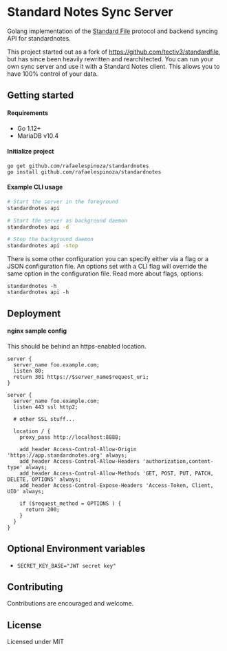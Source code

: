 # Standard Notes Sync Server

Golang implementation of the [Standard File](https://standardfile.org/) protocol
and backend syncing API for standardnotes.

This project started out as a fork of https://github.com/tectiv3/standardfile,
but has since been heavily rewritten and rearchitected. You can run your own
sync server and use it with a Standard Notes client. This allows you to have
100% control of your data.

## Getting started

#### Requirements

- Go 1.12+
- MariaDB v10.4

#### Initialize project

```
go get github.com/rafaelespinoza/standardnotes
go install github.com/rafaelespinoza/standardnotes
```

#### Example CLI usage

```sh
# Start the server in the foreground
standardnotes api

# Start the server as background daemon
standardnotes api -d

# Stop the background daemon
standardnotes api -stop
```

There is some other configuration you can specify either via a flag or a JSON
configuration file. An options set with a CLI flag will override the same option
in the configuration file. Read more about flags, options:

```
standardnotes -h
standardnotes api -h
```

## Deployment

#### nginx sample config

This should be behind an https-enabled location.

```
server {
  server_name foo.example.com;
  listen 80;
  return 301 https://$server_name$request_uri;
}

server {
  server_name foo.example.com;
  listen 443 ssl http2;

  # other SSL stuff...

  location / {
    proxy_pass http://localhost:8888;

    add_header Access-Control-Allow-Origin 'https://app.standardnotes.org' always;
    add_header Access-Control-Allow-Headers 'authorization,content-type' always;
    add_header Access-Control-Allow-Methods 'GET, POST, PUT, PATCH, DELETE, OPTIONS' always;
    add_header Access-Control-Expose-Headers 'Access-Token, Client, UID' always;

    if ($request_method = OPTIONS ) {
      return 200;
    }
  }
}
```

## Optional Environment variables

- `SECRET_KEY_BASE="JWT secret key"`

## Contributing

Contributions are encouraged and welcome.

## License

Licensed under MIT

